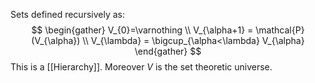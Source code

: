 Sets defined recursively as:
$$
\begin{gather}
V_{0}=\varnothing \\
V_{\alpha+1} = \mathcal{P}(V_{\alpha})  \\
V_{\lambda} = \bigcup_{\alpha<\lambda} V_{\alpha}
\end{gather}
$$
This is a [[Hierarchy]].
Moreover $V$ is the set theoretic universe.
